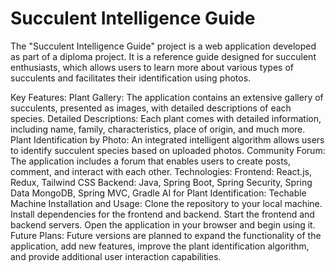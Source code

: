 # Succulent Intelligence Guide
The "Succulent Intelligence Guide" project is a web application developed as part of a diploma project. It is a reference guide designed for succulent enthusiasts, which allows users to learn more about various types of succulents and facilitates their identification using photos.

Key Features:
Plant Gallery: The application contains an extensive gallery of succulents, presented as images, with detailed descriptions of each species.
Detailed Descriptions: Each plant comes with detailed information, including name, family, characteristics, place of origin, and much more.
Plant Identification by Photo: An integrated intelligent algorithm allows users to identify succulent species based on uploaded photos.
Community Forum: The application includes a forum that enables users to create posts, comment, and interact with each other.
Technologies:
Frontend: React.js, Redux, Tailwind CSS
Backend: Java, Spring Boot, Spring Security, Spring Data MongoDB, Spring MVC, Gradle
AI for Plant Identification: Techable Machine
Installation and Usage:
Clone the repository to your local machine.
Install dependencies for the frontend and backend.
Start the frontend and backend servers.
Open the application in your browser and begin using it.
Future Plans:
Future versions are planned to expand the functionality of the application, add new features, improve the plant identification algorithm, and provide additional user interaction capabilities.
